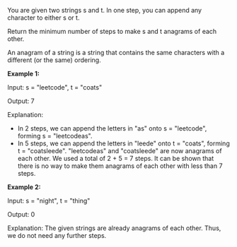 You are given two strings s and t. In one step, you can append any character to either s or t.

Return the minimum number of steps to make s and t anagrams of each other.

An anagram of a string is a string that contains the same characters with a different (or the same) ordering.


**Example 1:**

Input: s = "leetcode", t = "coats"

Output: 7

Explanation: 
- In 2 steps, we can append the letters in "as" onto s = "leetcode", forming s = "leetcodeas".
- In 5 steps, we can append the letters in "leede" onto t = "coats", forming t = "coatsleede".
"leetcodeas" and "coatsleede" are now anagrams of each other.
We used a total of 2 + 5 = 7 steps.
It can be shown that there is no way to make them anagrams of each other with less than 7 steps.

**Example 2:**

Input: s = "night", t = "thing"

Output: 0

Explanation: The given strings are already anagrams of each other. Thus, we do not need any further steps.
